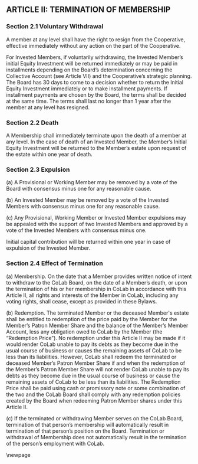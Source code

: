 ## ARTICLE II: TERMINATION OF MEMBERSHIP

### Section 2.1 Voluntary Withdrawal

A member at any level shall have the right to resign from the Cooperative, effective immediately without any action on the part of the Cooperative. 

For Invested Members, if voluntarily withdrawing, the Invested Member’s initial Equity Investment will be returned immediately or may be paid in installments depending on the Board’s determination concerning the Collective Account (see Article VII) and the Cooperative’s strategic planning. The Board has 30 days to come to a decision whether to return the Initial Equity Investment immediately or to make installment payments. If installment payments are chosen by the Board, the terms shall be decided at the same time. The terms shall last no longer than 1 year after the member at any level has resigned.

### Section 2.2 Death

A Membership shall immediately terminate upon the death of a member at any level. In the case of death of an Invested Member, the Member’s Initial Equity Investment will be returned to the Member’s estate upon request of the estate within one year of death.

### Section 2.3 Expulsion

(a) A Provisional or Working Member may be removed by a vote of the Board with consensus minus one for any reasonable cause.

(b) An Invested Member may be removed by a vote of the Invested Members with consensus minus one for any reasonable cause.

(c) Any Provisional, Working Member or Invested Member expulsions may be appealed with the support of two Invested Members and approved by a vote of the Invested Members with consensus minus one.

Initial capital contribution will be returned within one year in case of expulsion of the Invested Member.

### Section 2.4 Effect of Termination

(a) Membership. On the date that a Member provides written notice of intent to withdraw to the CoLab Board, on the date of a Member’s death, or upon the termination of his or her membership in CoLab in accordance with this Article II, all rights and interests of the Member in CoLab, including any voting rights, shall cease, except as provided in these Bylaws.

(b) Redemption. The terminated Member or the deceased Member's estate shall be entitled to redemption of the price paid by the Member for the Member’s Patron Member Share and the balance of the Member’s Member Account, less any obligation owed to CoLab by the Member (the “Redemption Price”). No redemption under this Article II may be made if it would render CoLab unable to pay its debts as they become due in the usual course of business or causes the remaining assets of CoLab to be less than its liabilities. However, CoLab shall redeem the terminated or deceased Member’s Patron Member Share if and when the redemption of the Member’s Patron Member Share will not render CoLab unable to pay its debts as they become due in the usual course of business or cause the remaining assets of CoLab to be less than its liabilities. The Redemption Price shall be paid using cash or promissory note or some combination of the two and the CoLab Board shall comply with any redemption policies created by the Board when redeeming Patron Member shares under this Article II. 

(c) If the terminated or withdrawing Member serves on the CoLab Board, termination of that person’s membership will automatically result in termination of that person’s position on the Board. Termination or withdrawal of Membership does not automatically result in the termination of the person’s employment with CoLab. 

\newpage
